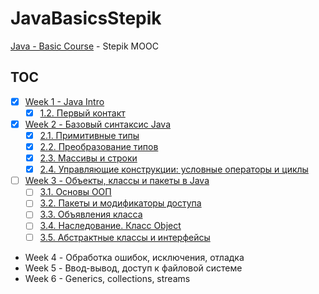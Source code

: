 # JavaBasicsStepik

[Java - Basic Course][1] - Stepik MOOC

## TOC

- [x] [Week 1 - Java Intro](notes/WEEK1.md)
  - [x] [1.2. Первый контакт](notes/WEEK1.md#12-Первый-контакт)
- [x] [Week 2 - Базовый синтаксис Java](notes/WEEK2.md)
  - [x] [2.1. Примитивные типы](notes/WEEK2.md#21-Примитивные-типы)
  - [x] [2.2. Преобразование типов](notes/WEEK2.md#22-Преобразование-типов)
  - [x] [2.3. Массивы и строки](notes/WEEK2.md#23-Массивы-и-строки)
  - [x] [2.4. Управляющие конструкции: условные операторы и циклы](notes/WEEK2.md#Управляющие-конструкции-условные-операторы-и-циклы)
- [ ] [Week 3 - Объекты, классы и пакеты в Java](notes/WEEK3.md)
  - [ ] [3.1. Основы ООП](notes/WEEK3.md#31-Основы-ООП)
  - [ ] [3.2. Пакеты и модификаторы доступа](notes/WEEK3.md#32-Пакеты-и-модификаторы-доступа)
  - [ ] [3.3. Объявления класса](notes/WEEK3.md#33-Объявления-класса)
  - [ ] [3.4. Наследование. Класс Object](notes/WEEK3.md#34-Наследование-Класс-Object)
  - [ ] [3.5. Абстрактные классы и интерфейсы](notes/WEEK3.md#35-Абстрактные-классы-и-интерфейсы)
- Week 4 - Обработка ошибок, исключения, отладка
- Week 5 - Ввод-вывод, доступ к файловой системе
- Week 6 - Generics, collections, streams

 [1]: https://stepik.org/course/Java-%D0%91%D0%B0%D0%B7%D0%BE%D0%B2%D1%8B%D0%B9-%D0%BA%D1%83%D1%80%D1%81-187
